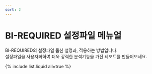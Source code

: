 ```yaml
---
sort: 2
---
```


# BI-REQUIRED 설정파일 메뉴얼

BI-REQUIRED의 설정파일 옵션 설명과, 적용하는 방법입니다.
<br>
설정파일을 사용자화하여 더욱 강력한 분석기능을 가진 레포트를 만들어보세요.


{% include list.liquid all=true %}

